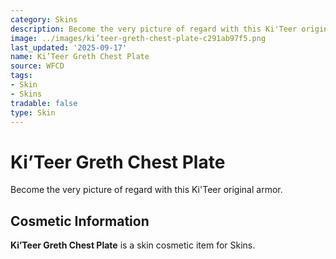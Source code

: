 ```yaml
---
category: Skins
description: Become the very picture of regard with this Ki'Teer original armor.
image: ../images/ki’teer-greth-chest-plate-c291ab97f5.png
last_updated: '2025-09-17'
name: Ki’Teer Greth Chest Plate
source: WFCD
tags:
- Skin
- Skins
tradable: false
type: Skin
---
```


# Ki’Teer Greth Chest Plate

Become the very picture of regard with this Ki'Teer original armor.

## Cosmetic Information

**Ki’Teer Greth Chest Plate** is a skin cosmetic item for Skins.

